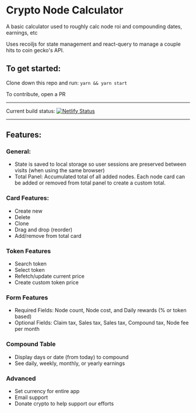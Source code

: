 # Crypto Node Calculator

A basic calculator used to roughly calc node roi and compounding dates, earnings, etc

Uses recoiljs for state management and react-query to manage a couple hits to coin gecko's API.

## To get started:

Clone down this repo and run: `yarn && yarn start`

To contribute, open a PR

---

Current build status:
[![Netlify Status](https://api.netlify.com/api/v1/badges/911fa035-a30f-4df6-8dc2-0683b6704dfc/deploy-status)](https://app.netlify.com/sites/relaxed-pike-d1bcb0/deploys)

---

## Features:

### General:

- State is saved to local storage so user sessions are preserved between visits (when using the same browser)
- Total Panel: Accumulated total of all added nodes. Each node card can be added or removed from total panel to create a custom total.

### Card Features:

- Create new
- Delete
- Clone
- Drag and drop (reorder)
- Add/remove from total card

### Token Features

- Search token
- Select token
- Refetch/update current price
- Create custom token price

### Form Features

- Required Fields: Node count, Node cost, and Daily rewards (% or token based)
- Optional Fields: Claim tax, Sales tax, Sales tax, Compound tax, Node fee per month

### Compound Table

- Display days or date (from today) to compound
- See daily, weekly, monthly, or yearly earnings

### Advanced

- Set currency for entire app
- Email support
- Donate crypto to help support our efforts
